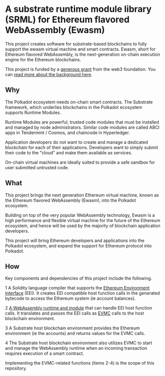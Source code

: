 # A substrate runtime module library (SRML) for Ethereum flavored WebAssembly (Ewasm) 

This project creates software for substrate-based blockchains to fully support the ewasm virtual machine and smart contracts. Ewasm, short for Ethereum flavored WebAssembly, is the next-generation on-chain execution engine for the Ethereum blockchains.

This project is funded by a [generous grant](https://medium.com/second-state/second-state-awarded-a-grant-to-bring-next-gen-ethereum-infrastructure-to-polkadot-ecosystem-6545fb2267fc) from the web3 foundation. You can [read more about the background here](https://medium.com/wasm/polkadot-is-getting-webassembly-based-ethereum-2-0-virtual-machine-from-second-state-dd2c3fd48f75). 

## Why

The Polkadot ecosystem needs on-chain smart contracts. The Substrate framework, which underlies blockchains in the Polkadot ecosystem supports Runtime Modules.

Runtime Modules are powerful, trusted code modules that must be installed and managed by node administrators. Similar code modules are called ABCI apps in Tendermint / Cosmos, and chaincode in Hyperledger.

Application developers do not want to create and manage a dedicated blockchain for each of their applications. Developers want to simply submit their code to the "cloud" and make them available as services.

On-chain virtual machines are ideally suited to provide a safe sandbox for user submitted untrusted code. 

## What

This project brings the next generation Ethereum virtual machine, known as the Ethereum flavored WebAssembly (Ewasm), into the Polkadot ecosystem. 

Building on top of the very popular WebAssembly technology, Ewasm is a high performance and flexible virtual machine for the future of the Ethereum ecosystem, and hence will be used by the majority of blockchain application developers. 

This project will bring Ethereum developers and applications into the Polkadot ecosystem, and expand the support for Ethereum protocol into Polkadot. 

## How

Key components and dependencies of this project include the following. 

1 A Solidity language compiler that supports the [Ethereum Environment Interface](https://ewasm.readthedocs.io/en/mkdocs/eth_interface/) (EEI). It creates EEI compatible host function calls in the generated bytecode to access the Ethereum system (ie account balances).

2 [A WebAssembly runtime and module](https://github.com/second-state/ssvm) that can handle EEI host function calls. It translates and passes the EEI calls as [EVMC](https://evmc.ethereum.org/) calls to the host blockchain environment. 

3 A Substrate host blockchain environment provides the Ethereum environment (ie the accounts) and returns values for the EVMC calls. 

4 The Substrate host blockchain environment also utilizes EVMC to start and manage the WebAssembly runtime when an incoming transaction requires execution of a smart contract. 

Implementing the EVMC-related functions (items 2-4) is the scope of this repository.



